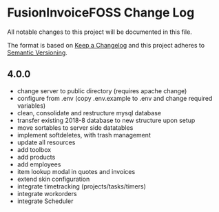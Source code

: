 # FusionInvoiceFOSS Change Log

All notable changes to this project will be documented in this file.

The format is based on [Keep a Changelog](http://keepachangelog.com/) and this project adheres to [Semantic Versioning](http://semver.org/).

## 4.0.0

- change server to public directory (requires apache change)
- configure from .env (copy .env.example to .env and change required variables)
- clean, consolidate and restructure mysql database
- transfer existing 2018-8 database to new structure upon setup
- move sortables to server side datatables
- implement softdeletes, with trash management
- update all resources
- add toolbox
- add products
- add employees
- item lookup modal in quotes and invoices
- extend skin configuration
- integrate timetracking (projects/tasks/timers)
- integrate workorders 
- integrate Scheduler